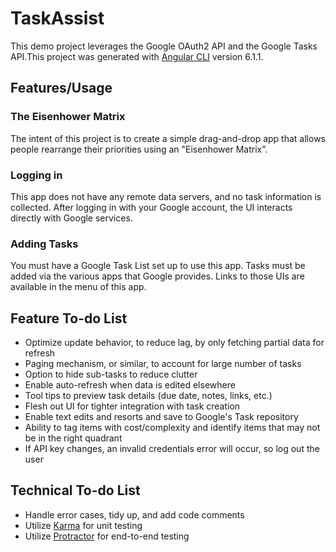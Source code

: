# TaskAssist

This demo project leverages the Google OAuth2 API and the Google Tasks API.This project was generated with [Angular CLI](https://github.com/angular/angular-cli) version 6.1.1.

## Features/Usage

### The Eisenhower Matrix

The intent of this project is to create a simple drag-and-drop app that allows people rearrange their priorities using an "Eisenhower Matrix".

### Logging in

This app does not have any remote data servers, and no task information is collected.  After logging in with your Google account, the UI interacts directly with Google services.

### Adding Tasks

You must have a Google Task List set up to use this app.  Tasks must be added via the various apps that Google provides.  Links to those UIs are available in the menu of this app.

## Feature To-do List

* Optimize update behavior, to reduce lag, by only fetching partial data for refresh
* Paging mechanism, or similar, to account for large number of tasks
* Option to hide sub-tasks to reduce clutter
* Enable auto-refresh when data is edited elsewhere
* Tool tips to preview task details (due date, notes, links, etc.)
* Flesh out UI for tighter integration with task creation
* Enable text edits and resorts and save to Google's Task repository
* Ability to tag items with cost/complexity and identify items that may not be in the right quadrant
* If API key changes, an invalid credentials error will occur, so log out the user

## Technical To-do List

* Handle error cases, tidy up, and add code comments
* Utilize [Karma](https://karma-runner.github.io) for unit testing
* Utilize [Protractor](http://www.protractortest.org/) for  end-to-end testing